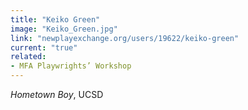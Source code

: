 ```yaml
---
title: "Keiko Green"
image: "Keiko_Green.jpg"
link: "newplayexchange.org/users/19622/keiko-green"
current: "true"
related:
- MFA Playwrights’ Workshop
---
```


*Hometown Boy*, UCSD
